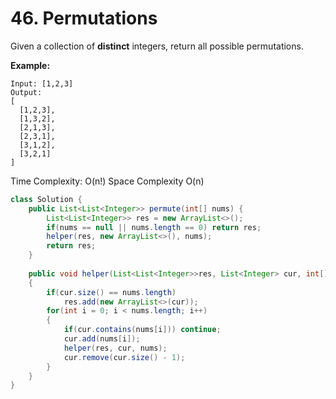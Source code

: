 # 46. Permutations



Given a collection of **distinct** integers, return all possible permutations.

**Example:**

```text
Input: [1,2,3]
Output:
[
  [1,2,3],
  [1,3,2],
  [2,1,3],
  [2,3,1],
  [3,1,2],
  [3,2,1]
]
```

Time Complexity: O\(n!\)  Space Complexity O\(n\)

```java
class Solution {
    public List<List<Integer>> permute(int[] nums) {
        List<List<Integer>> res = new ArrayList<>();
        if(nums == null || nums.length == 0) return res;
        helper(res, new ArrayList<>(), nums);
        return res;
    }
    
    public void helper(List<List<Integer>>res, List<Integer> cur, int[] nums)
    {
        if(cur.size() == nums.length) 
            res.add(new ArrayList<>(cur));
        for(int i = 0; i < nums.length; i++)
        {
            if(cur.contains(nums[i])) continue;
            cur.add(nums[i]);
            helper(res, cur, nums);
            cur.remove(cur.size() - 1);
        }
    }
}
```



